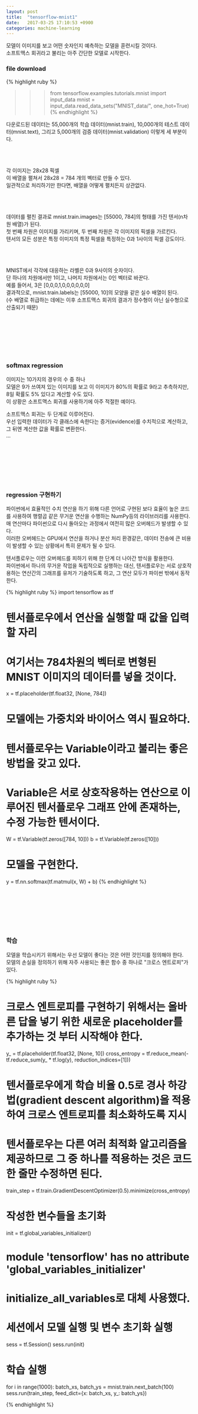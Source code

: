 ```yaml
---
layout: post
title:  "tensorflow-mnist1"
date:   2017-03-25 17:10:53 +0900
categories: machine-learning
---
```



모델이 이미지를 보고 어떤 숫자인지 예측하는 모델을 훈련시킬 것이다.  
소프트맥스 회귀라고 불리는 아주 간단한 모델로 시작한다.  


### file download  
{% highlight ruby %}
>>> from tensorflow.examples.tutorials.mnist import input_data
>>> mnist = input_data.read_data_sets("MNIST_data/", one_hot=True)
{% endhighlight %}

다운로드된 데이터는 55,000개의 학습 데이터(mnist.train), 10,000개의 테스트 데이터(mnist.text), 그리고 5,000개의 검증 데이터(mnist.validation) 이렇게 세 부분이다.    

<br><br><br>
각 이미지는 28x28 픽셀  
이 배열을 펼쳐서 28x28 = 784 개의 벡터로 만들 수 있다.  
일관적으로 처리하기만 한다면, 배열을 어떻게 펼치든지 상관없다.  

<br><br><br>
데이터를 펼친 결과로 mnist.train.images는 [55000, 784]의 형태를 가진 텐서(n차원 배열)가 된다.  
첫 번째 차원은 이미지를 가리키며, 두 번째 차원은 각 이미지의 픽셀을 가르킨다.  
텐서의 모든 성분은 특정 이미지의 특정 픽셀을 특정하는 0과 1사이의 픽셀 강도이다.  

<br><br><br>
MNIST에서 각각에 대응하는 라벨은 0과 9사이의 숫자이다.  
단 하나의 차원에서만 1이고, 나머지 차원에서는 0인 벡터로 바꾼다.  
예를 들어서, 3은 [0,0,0,1,0,0,0,0,0,0]  
결과적으로, mnist.train.labels는 [55000, 10]의 모양을 같은 실수 배열이 된다.  
(수 배열로 취급하는 데에는 이후 소프트맥스 회귀의 결과가 정수형이 아닌 실수형으로 산출되기 때문)  



<br><br><br>
<br><br><br>
### softmax regression  

 이미지는 10가지의 경우의 수 중 하나  
 모델은 9가 쓰여져 있는 이미지를 보고 이 이미지가 80%의 확률로 9라고 추측하지만, 8일 확률도 5% 있다고 계산할 수도 있다.  
 이 상황은 소프트맥스 회귀를 사용하기에 아주 적절한 예이다.  

 소프트맥스 회귀는 두 단계로 이루어진다.  
 우선 입력한 데이터가 각 클래스에 속한다는 증거(evidence)를 수치적으로 계산하고, 그 뒤엔 계산한 값을 확률로 변환한다.  
...


<br><br><br>
<br><br><br>
### regression 구현하기  
파이썬에서 효율적인 수치 연산을 하기 위해 다른 언어로 구현된 보다 효율이 높은 코드를 사용하여 행렬곱 같은 무거운 연산을 수행하는 NumPy등의 라이브러리를 사용한다.  
매 연산마다 파이썬으로 다시 돌아오는 과정에서 여전히 많은 오버헤드가 발생할 수 있다.  
이러한 오버헤드는 GPU에서 연산을 하거나 분산 처리 환경같은, 데이터 전송에 큰 비용이 발생할 수 있는 상황에서 특히 문제가 될 수 있다.  

텐서플로우는 이런 오버헤드를 피하기 위해 한 단계 더 나아간 방식을 활용한다.  
파이썬에서 하나의 무거운 작업을 독립적으로 실행하는 대신, 텐서플로우는 서로 상호작용하는 연산간의 그래프를 유저가 기술하도록 하고, 그 연산 모두가 파이썬 밖에서 동작한다.  


{% highlight ruby %}
import tensorflow as tf

# 텐서플로우에서 연산을 실행할 때 값을 입력할 자리
# 여기서는 784차원의 벡터로 변형된 MNIST 이미지의 데이터를 넣을 것이다.
x = tf.placeholder(tf.float32, [None, 784])

# 모델에는 가중치와 바이어스 역시 필요하다.
# 텐서플로우는 Variable이라고 불리는 좋은 방법을 갖고 있다.
# Variable은 서로 상호작용하는 연산으로 이루어진 텐서플로우 그래프 안에 존재하는, 수정 가능한 텐서이다.  
W = tf.Variable(tf.zeros([784, 10]))
b = tf.Variable(tf.zeros([10]))

# 모델을 구현한다.
y = tf.nn.softmax(tf.matmul(x, W) + b)
{% endhighlight %}


<br><br><br>
<br><br><br>
### 학습  
모델을 학습시키기 위해서는 우선 모델이 좋다는 것은 어떤 것인지를 정의해야 한다.  
모델의 손실을 정의하기 위해 자주 사용되는 좋은 함수 중 하나로 "크로스 엔트로피"가 있다.  

{% highlight ruby %}
# 크로스 엔트로피를 구현하기 위해서는 올바른 답을 넣기 위한 새로운 placeholder를 추가하는 것 부터 시작해야 한다.
y_ = tf.placeholder(tf.float32, [None, 10])
cross_entropy = tf.reduce_mean(-tf.reduce_sum(y_ * tf.log(y), reduction_indices=[1]))

# 텐서플로우에게 학습 비율 0.5로 경사 하강법(gradient descent algorithm)을 적용하여 크로스 엔트로피를 최소화하도록 지시
# 텐서플로우는 다른 여러 최적화 알고리즘을 제공하므로 그 중 하나를 적용하는 것은 코드 한 줄만 수정하면 된다.
train_step = tf.train.GradientDescentOptimizer(0.5).minimize(cross_entropy)

# 작성한 변수들을 초기화
init = tf.global_variables_initializer()
# module 'tensorflow' has no attribute 'global_variables_initializer'
# initialize_all_variables로 대체 사용했다.

# 세션에서 모델 실행 및 변수 초기화 실행
sess = tf.Session()
sess.run(init)

# 학습 실행
for i in range(1000):
  batch_xs, batch_ys = mnist.train.next_batch(100)
  sess.run(train_step, feed_dict={x: batch_xs, y_: batch_ys})

{% endhighlight %}



<br><br><br>
<br><br><br>
### 모델 평가하기  

{% highlight ruby %}
# 부울 값으로 이루어진 리스트를 얻게 된다.
correct_prediction = tf.equal(tf.argmax(y,1), tf.argmax(y_,1))

accuracy = tf.reduce_mean(tf.cast(correct_prediction, tf.float32))

print(sess.run(accuracy, feed_dict={x: mnist.test.images, y_: mnist.test.labels}))
{% endhighlight %}


<br><br><br>
<br><br><br>
### 모델 평가하기  
결과는 약 92% 정도 나왔다.  
좋은 결과는 아니다. 좋은 모델은 99.7%도 넘을 수 있다.  
다음 튜토리얼을 통해 더 좋은 결과를 얻을 수 있다.  



<br><br><br>

{% highlight ruby %}
{% endhighlight %}

